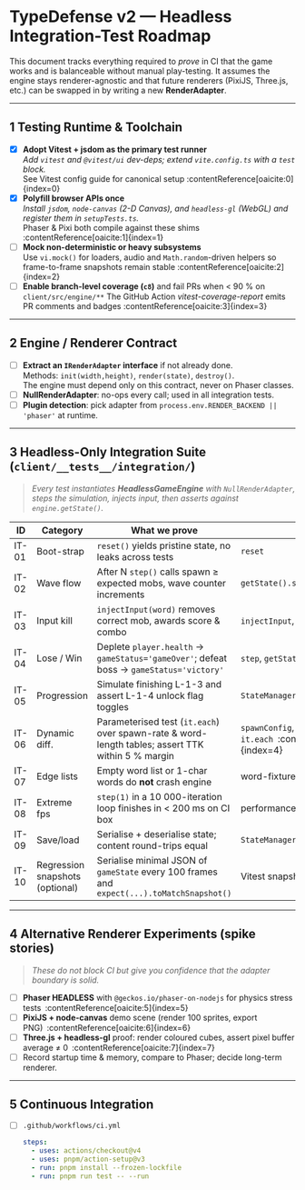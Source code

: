# TypeDefense v2 — Headless Integration-Test Roadmap

This document tracks everything required to *prove* in CI that the game works and is balanceable without manual play-testing.  It assumes the engine stays renderer-agnostic and that future renderers (PixiJS, Three.js, etc.) can be swapped in by writing a new **RenderAdapter**.

---

## 1  Testing Runtime & Toolchain

- [x] **Adopt Vitest + jsdom as the primary test runner**  
      *Add `vitest` and `@vitest/ui` dev-deps; extend `vite.config.ts` with a `test` block.*  
      See Vitest config guide for canonical setup :contentReference[oaicite:0]{index=0}
- [x] **Polyfill browser APIs once**  
      *Install `jsdom`, `node-canvas` (2-D Canvas), and `headless-gl` (WebGL) and register them in `setupTests.ts`.*  
      Phaser & Pixi both compile against these shims :contentReference[oaicite:1]{index=1}
- [ ] **Mock non-deterministic or heavy subsystems**  
      Use `vi.mock()` for loaders, audio and `Math.random`-driven helpers so frame-to-frame snapshots remain stable :contentReference[oaicite:2]{index=2}
- [ ] **Enable branch-level coverage (`c8`)** and fail PRs when < 90 % on `client/src/engine/**`
      The GitHub Action *vitest-coverage-report* emits PR comments and badges :contentReference[oaicite:3]{index=3}

---

## 2  Engine / Renderer Contract

- [ ] **Extract an `IRenderAdapter` interface** if not already done.  
      Methods: `init(width,height)`, `render(state)`, `destroy()`.  
      The engine must depend only on this contract, never on Phaser classes.  
- [ ] **NullRenderAdapter**: no-ops every call; used in all integration tests.  
- [ ] **Plugin detection**: pick adapter from `process.env.RENDER_BACKEND || 'phaser'` at runtime.  

---

## 3  Headless-Only Integration Suite (`client/__tests__/integration/`)  

> *Every test instantiates **HeadlessGameEngine** with `NullRenderAdapter`, steps the
simulation, injects input, then asserts against `engine.getState()`.*

| ID | Category | What we prove | Key APIs |
|----|----------|---------------|----------|
| IT-01 | Boot-strap | `reset()` yields pristine state, no leaks across tests | `reset` |
| IT-02 | Wave flow | After N `step()` calls spawn ≥ expected mobs, wave counter increments | `getState().spawners` |
| IT-03 | Input kill | `injectInput(word)` removes correct mob, awards score & combo | `injectInput`, `getState().player` |
| IT-04 | Lose / Win | Deplete `player.health` → `gameStatus='gameOver'`; defeat boss → `gameStatus='victory'` | `step`, `getState` |
| IT-05 | Progression | Simulate finishing L-1-3 and assert L-1-4 unlock flag toggles | `StateManager` |
| IT-06 | Dynamic diff. | Parameterised test (`it.each`) over spawn-rate & word-length tables; assert TTK within 5 % margin | `spawnConfig`, `it.each` :contentReference[oaicite:4]{index=4} |
| IT-07 | Edge lists | Empty word list or 1-char words do **not** crash engine | word-fixtures |
| IT-08 | Extreme fps | `step(1)` in a 10 000-iteration loop finishes in < 200 ms on CI box | performance |
| IT-09 | Save/load | Serialise + deserialise state; content round-trips equal | `StateManager.save/load` |
| IT-10 | Regression snapshots (optional) | Serialise minimal JSON of `gameState` every 100 frames and `expect(...).toMatchSnapshot()` | Vitest snapshots |

---

## 4  Alternative Renderer Experiments (spike stories)  

> *These do not block CI but give you confidence that the adapter boundary is solid.*

- [ ] **Phaser HEADLESS** with `@geckos.io/phaser-on-nodejs` for physics stress tests :contentReference[oaicite:5]{index=5}  
- [ ] **PixiJS + node-canvas** demo scene (render 100 sprites, export PNG) :contentReference[oaicite:6]{index=6}  
- [ ] **Three.js + headless-gl** proof: render coloured cubes, assert pixel buffer average ≠ 0 :contentReference[oaicite:7]{index=7}  
- [ ] Record startup time & memory, compare to Phaser; decide long-term renderer.

---

## 5  Continuous Integration  

- [ ] `.github/workflows/ci.yml`  

  ```yaml
  steps:
    - uses: actions/checkout@v4
    - uses: pnpm/action-setup@v3
    - run: pnpm install --frozen-lockfile
    - run: pnpm run test -- --run
